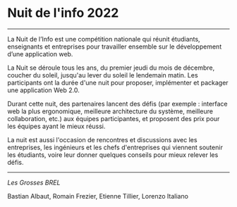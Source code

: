 # Nuit de l'info 2022

---

La Nuit de l’Info est une compétition nationale qui réunit étudiants, enseignants et entreprises pour travailler ensemble sur le développement d’une application web.

La Nuit se déroule tous les ans, du premier jeudi du mois de décembre, coucher du soleil, jusqu'au lever du soleil le lendemain matin.
Les participants ont la durée d'une nuit pour proposer, implémenter et packager une application Web 2.0.

Durant cette nuit, des partenaires lancent des défis (par exemple : interface web la plus ergonomique, meilleure architecture du système, meilleure collaboration, etc.) aux équipes participantes, et proposent des prix pour les équipes ayant le mieux réussi.

La nuit est aussi l'occasion de rencontres et discussions avec les entreprises, les ingénieurs et les chefs d'entreprises qui viennent soutenir les étudiants, voire leur donner quelques conseils pour mieux relever les défis.

---

*Les Grosses BREL*

Bastian Albaut, Romain Frezier, Etienne Tillier, Lorenzo Italiano
